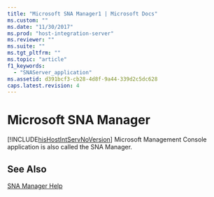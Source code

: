 ```yaml
---
title: "Microsoft SNA Manager1 | Microsoft Docs"
ms.custom: ""
ms.date: "11/30/2017"
ms.prod: "host-integration-server"
ms.reviewer: ""
ms.suite: ""
ms.tgt_pltfrm: ""
ms.topic: "article"
f1_keywords: 
  - "SNAServer_application"
ms.assetid: d391bcf3-cb28-4d8f-9a44-339d2c5dc628
caps.latest.revision: 4
---
```

# Microsoft SNA Manager
[!INCLUDE[hisHostIntServNoVersion](../includes/hishostintservnoversion-md.md)] Microsoft Management Console application is also called the SNA Manager.  
  
## See Also  
 [SNA Manager Help](../HIS2010/sna-manager-help2.md)